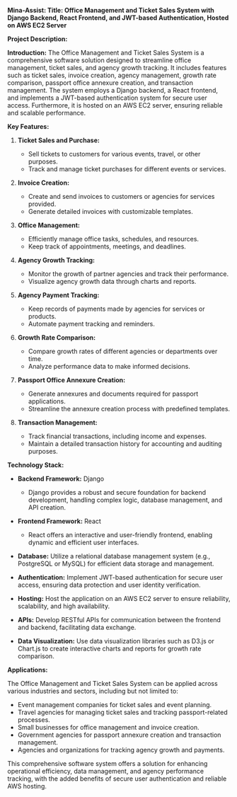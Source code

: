 **Mina-Assist: Title: Office Management and Ticket Sales System with Django Backend, React Frontend, and JWT-based Authentication, Hosted on AWS EC2 Server**

**Project Description:**

**Introduction:**
The Office Management and Ticket Sales System is a comprehensive software solution designed to streamline office management, ticket sales, and agency growth tracking. It includes features such as ticket sales, invoice creation, agency management, growth rate comparison, passport office annexure creation, and transaction management. The system employs a Django backend, a React frontend, and implements a JWT-based authentication system for secure user access. Furthermore, it is hosted on an AWS EC2 server, ensuring reliable and scalable performance.

**Key Features:**

1. **Ticket Sales and Purchase:**
   - Sell tickets to customers for various events, travel, or other purposes.
   - Track and manage ticket purchases for different events or services.

2. **Invoice Creation:**
   - Create and send invoices to customers or agencies for services provided.
   - Generate detailed invoices with customizable templates.

3. **Office Management:**
   - Efficiently manage office tasks, schedules, and resources.
   - Keep track of appointments, meetings, and deadlines.

4. **Agency Growth Tracking:**
   - Monitor the growth of partner agencies and track their performance.
   - Visualize agency growth data through charts and reports.

5. **Agency Payment Tracking:**
   - Keep records of payments made by agencies for services or products.
   - Automate payment tracking and reminders.

6. **Growth Rate Comparison:**
   - Compare growth rates of different agencies or departments over time.
   - Analyze performance data to make informed decisions.

7. **Passport Office Annexure Creation:**
   - Generate annexures and documents required for passport applications.
   - Streamline the annexure creation process with predefined templates.

8. **Transaction Management:**
   - Track financial transactions, including income and expenses.
   - Maintain a detailed transaction history for accounting and auditing purposes.

**Technology Stack:**

- **Backend Framework:** Django
   - Django provides a robust and secure foundation for backend development, handling complex logic, database management, and API creation.

- **Frontend Framework:** React
   - React offers an interactive and user-friendly frontend, enabling dynamic and efficient user interfaces.

- **Database:** Utilize a relational database management system (e.g., PostgreSQL or MySQL) for efficient data storage and management.

- **Authentication:** Implement JWT-based authentication for secure user access, ensuring data protection and user identity verification.

- **Hosting:** Host the application on an AWS EC2 server to ensure reliability, scalability, and high availability.

- **APIs:** Develop RESTful APIs for communication between the frontend and backend, facilitating data exchange.

- **Data Visualization:** Use data visualization libraries such as D3.js or Chart.js to create interactive charts and reports for growth rate comparison.

**Applications:**

The Office Management and Ticket Sales System can be applied across various industries and sectors, including but not limited to:

- Event management companies for ticket sales and event planning.
- Travel agencies for managing ticket sales and tracking passport-related processes.
- Small businesses for office management and invoice creation.
- Government agencies for passport annexure creation and transaction management.
- Agencies and organizations for tracking agency growth and payments.

This comprehensive software system offers a solution for enhancing operational efficiency, data management, and agency performance tracking, with the added benefits of secure user authentication and reliable AWS hosting.
